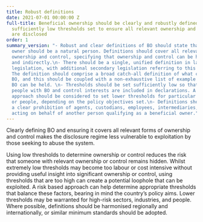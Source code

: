 ```yaml
---
title: Robust definitions
date: 2021-07-01 00:00:00 Z
full-title: Beneficial ownership should be clearly and robustly defined in law, with
  sufficiently low thresholds set to ensure all relevant ownership and control interests
  are disclosed
order: 1
summary_version: "- Robust and clear definitions of BO should state that a beneficial
  owner should be a natural person. Definitions should cover all relevant forms of
  ownership and control, specifying that ownership and control can be held both directly
  and indirectly.\n- There should be a single, unified definition in law in primary
  legislation, with additional secondary legislation referring to this definition.\n-
  The definition should comprise a broad catch-all definition of what constitutes
  BO, and this should be coupled with a non-exhaustive list of example ways in which
  BO can be held. \n- Thresholds should be set sufficiently low so that all relevant
  people with BO and control interests are included in declarations. A risk based
  approach should be considered to set lower thresholds for particular sectors, industries,
  or people, depending on the policy objectives set.\n- Definitions should include
  a clear prohibition of agents, custodians, employees, intermediaries, or nominees
  acting on behalf of another person qualifying as a beneficial owner."
---
```


Clearly defining BO and ensuring it covers all relevant forms of ownership and control makes the disclosure regime less vulnerable to exploitation by those seeking to abuse the system.

Using low thresholds to determine ownership or control reduces the risk that someone with relevant ownership or control remains hidden. Whilst extremely low thresholds may become too labour or cost intensive without providing useful insight into significant ownership or control, using thresholds that are too high can create a potential loophole that can be exploited. A risk based approach can help determine appropriate thresholds that balance these factors, bearing in mind the country’s policy aims. Lower thresholds may be warranted for high-risk sectors, industries, and people. Where possible, definitions should be harmonised regionally and internationally, or similar minimum standards should be adopted.
